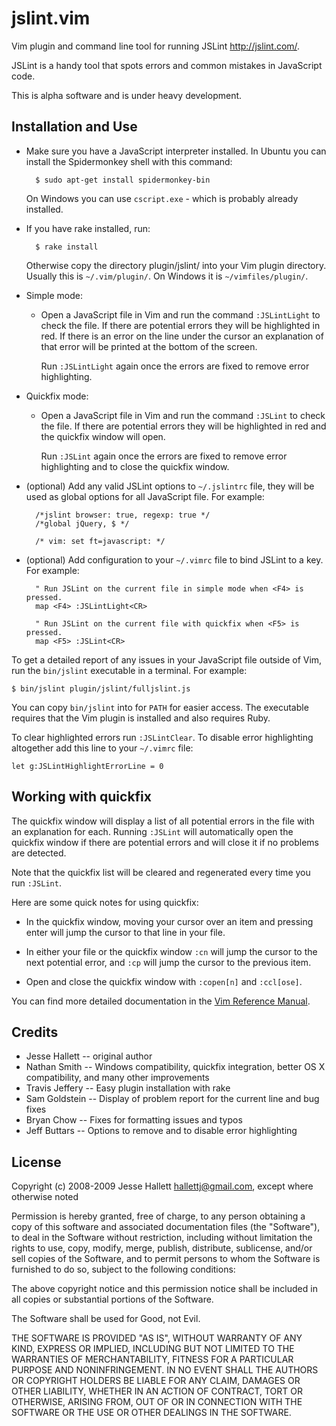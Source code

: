jslint.vim
=============

Vim plugin and command line tool for running JSLint <http://jslint.com/>.

JSLint is a handy tool that spots errors and common mistakes in
JavaScript code.

This is alpha software and is under heavy development.


Installation and Use
-----------------------

- Make sure you have a JavaScript interpreter installed. In Ubuntu you can
  install the Spidermonkey shell with this command:

        $ sudo apt-get install spidermonkey-bin

  On Windows you can use `cscript.exe` - which is probably already installed.

- If you have rake installed, run:

        $ rake install

  Otherwise copy the directory plugin/jslint/ into your Vim plugin directory.
  Usually this is `~/.vim/plugin/`. On Windows it is `~/vimfiles/plugin/`.

- Simple mode:

    *   Open a JavaScript file in Vim and run the command `:JSLintLight` to
        check the file. If there are potential errors they will be highlighted
        in red.  If there is an error on the line under the cursor an
        explanation of that error will be printed at the bottom of the screen.

        Run `:JSLintLight` again once the errors are fixed to remove error
        highlighting.

- Quickfix mode:

    *   Open a JavaScript file in Vim and run the command `:JSLint` to check
        the file. If there are potential errors they will be highlighted in red
        and the quickfix window will open.

        Run `:JSLint` again once the errors are fixed to remove error
        highlighting and to close the quickfix window.

- (optional) Add any valid JSLint options to `~/.jslintrc` file, they will be
  used as global options for all JavaScript file.
  For example:

        /*jslint browser: true, regexp: true */
        /*global jQuery, $ */

        /* vim: set ft=javascript: */

- (optional) Add configuration to your `~/.vimrc` file to bind JSLint to a key.
  For example:

        " Run JSLint on the current file in simple mode when <F4> is pressed.
        map <F4> :JSLintLight<CR>

        " Run JSLint on the current file with quickfix when <F5> is pressed.
        map <F5> :JSLint<CR>

To get a detailed report of any issues in your JavaScript file outside of Vim,
run the `bin/jslint` executable in a terminal. For example:

    $ bin/jslint plugin/jslint/fulljslint.js

You can copy `bin/jslint` into for `PATH` for easier access. The executable
requires that the Vim plugin is installed and also requires Ruby.

To clear highlighted errors run `:JSLintClear`.  To disable error highlighting
altogether add this line to your `~/.vimrc` file:

    let g:JSLintHighlightErrorLine = 0 


Working with quickfix
-----------------------

The quickfix window will display a list of all potential errors in the file
with an explanation for each. Running `:JSLint` will automatically open the
quickfix window if there are potential errors and will close it if no problems
are detected.

Note that the quickfix list will be cleared and regenerated every time you run
`:JSLint`.

Here are some quick notes for using quickfix:

- In the quickfix window, moving your cursor over an item and pressing enter
  will jump the cursor to that line in your file.

- In either your file or the quickfix window `:cn` will jump the cursor to the
  next potential error, and `:cp` will jump the cursor to the previous item.

- Open and close the quickfix window with `:copen[n]` and `:ccl[ose]`.

You can find more detailed documentation in the [Vim Reference Manual][quickfix
manual].

[quickfix manual]: http://www.vim.org/htmldoc/quickfix.html


Credits
---------

- Jesse Hallett -- original author
- Nathan Smith -- Windows compatibility, quickfix integration, better OS X
  compatibility, and many other improvements
- Travis Jeffery -- Easy plugin installation with rake
- Sam Goldstein -- Display of problem report for the current line and bug fixes
- Bryan Chow -- Fixes for formatting issues and typos
- Jeff Buttars -- Options to remove and to disable error highlighting


License
---------

Copyright (c) 2008-2009 Jesse Hallett <hallettj@gmail.com>, except where
otherwise noted

Permission is hereby granted, free of charge, to any person obtaining a copy of
this software and associated documentation files (the "Software"), to deal in
the Software without restriction, including without limitation the rights to
use, copy, modify, merge, publish, distribute, sublicense, and/or sell copies
of the Software, and to permit persons to whom the Software is furnished to do
so, subject to the following conditions:

The above copyright notice and this permission notice shall be included in all
copies or substantial portions of the Software.

The Software shall be used for Good, not Evil.

THE SOFTWARE IS PROVIDED "AS IS", WITHOUT WARRANTY OF ANY KIND, EXPRESS OR
IMPLIED, INCLUDING BUT NOT LIMITED TO THE WARRANTIES OF MERCHANTABILITY,
FITNESS FOR A PARTICULAR PURPOSE AND NONINFRINGEMENT. IN NO EVENT SHALL THE
AUTHORS OR COPYRIGHT HOLDERS BE LIABLE FOR ANY CLAIM, DAMAGES OR OTHER
LIABILITY, WHETHER IN AN ACTION OF CONTRACT, TORT OR OTHERWISE, ARISING FROM,
OUT OF OR IN CONNECTION WITH THE SOFTWARE OR THE USE OR OTHER DEALINGS IN THE
SOFTWARE.
